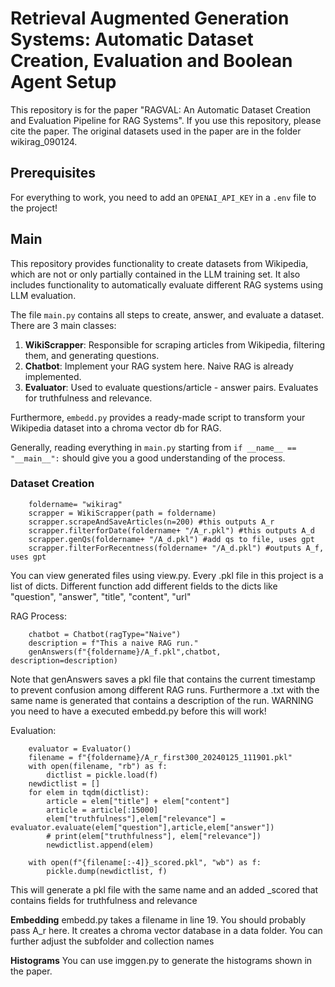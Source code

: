 # Retrieval Augmented Generation Systems: Automatic Dataset Creation, Evaluation and Boolean Agent Setup

This repository is for the paper "RAGVAL: An Automatic Dataset Creation and Evaluation Pipeline for RAG Systems". If you use this repository, please cite the paper. The original datasets used in the paper are in the folder wikirag_090124.

## Prerequisites

For everything to work, you need to add an `OPENAI_API_KEY` in a `.env` file to the project!

## Main

This repository provides functionality to create datasets from Wikipedia, which are not or only partially contained in the LLM training set. It also includes functionality to automatically evaluate different RAG systems using LLM evaluation.

The file `main.py` contains all steps to create, answer, and evaluate a dataset. There are 3 main classes:

1. **WikiScrapper**: Responsible for scraping articles from Wikipedia, filtering them, and generating questions.
2. **Chatbot**: Implement your RAG system here. Naive RAG is already implemented.
3. **Evaluator**: Used to evaluate questions/article - answer pairs. Evaluates for truthfulness and relevance.

Furthermore, `embedd.py` provides a ready-made script to transform your Wikipedia dataset into a chroma vector db for RAG.

Generally, reading everything in `main.py` starting from `if __name__ == "__main__":` should give you a good understanding of the process.

### Dataset Creation
```
    foldername= "wikirag"
    scrapper = WikiScrapper(path = foldername)
    scrapper.scrapeAndSaveArticles(n=200) #this outputs A_r
    scrapper.filterforDate(foldername+ "/A_r.pkl") #this outputs A_d
    scrapper.genQs(foldername+ "/A_d.pkl") #add qs to file, uses gpt
    scrapper.filterForRecentness(foldername+ "/A_d.pkl") #outputs A_f, uses gpt

```

You can view generated files using view.py. Every .pkl file in this project is a list of dicts.
Different function add different fields to the dicts like "question", "answer", "title", "content", "url"


RAG Process:
```
    chatbot = Chatbot(ragType="Naive")
    description = f"This a naive RAG run."
    genAnswers(f"{foldername}/A_f.pkl",chatbot, description=description)
``` 
Note that genAnswers saves a pkl file that contains the current timestamp to prevent confusion among different RAG runs.
Furthermore a .txt with the same name is generated that contains a description of the run. 
WARNING you need to have a executed embedd.py before this will work!

Evaluation:
```
    evaluator = Evaluator()
    filename = f"{foldername}/A_r_first300_20240125_111901.pkl"
    with open(filename, "rb") as f:
        dictlist = pickle.load(f)
    newdictlist = []
    for elem in tqdm(dictlist):
        article = elem["title"] + elem["content"]
        article = article[:15000]
        elem["truthfulness"],elem["relevance"] = evaluator.evaluate(elem["question"],article,elem["answer"])
        # print(elem["truthfulness"], elem["relevance"])
        newdictlist.append(elem)
    
    with open(f"{filename[:-4]}_scored.pkl", "wb") as f:
        pickle.dump(newdictlist, f)
```
This will generate a pkl file with the same name and an added _scored that contains fields for truthfulness and relevance


**Embedding** 
embedd.py takes a filename in line 19. You should probably pass A_r here. It creates a chroma vector database in a data folder. You can further adjust the subfolder and collection names

**Histograms**
You can use imggen.py to generate the histograms shown in the paper.



